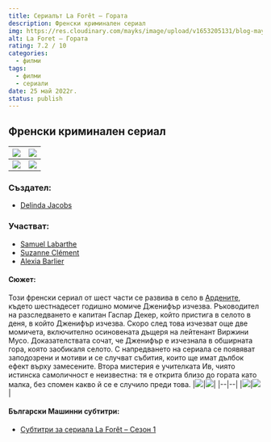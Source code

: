 ```yaml
---
title: Сериалът La Forêt – Гората
description: Френски криминален сериал
img: https://res.cloudinary.com/mayks/image/upload/v1653205131/blog-mayks/movies/la-foret/la-foret-1_agt3xw_vrtcxp.webp
alt: La Foret – Гората
rating: 7.2 / 10
categories:
  - филми
tags:
  - филми
  - сериали
date: 25 май 2022г.
status: publish
---
```

## Френски криминален сериал  

| ![](https://res.cloudinary.com/mayks/image/upload/v1653205131/blog-mayks/movies/la-foret/la-foret-7_fxnlrd_ijw6vb.webp) | ![](https://res.cloudinary.com/mayks/image/upload/v1653205131/blog-mayks/movies/la-foret/la-foret-5_ctgtgp_xa3ovi.webp) |
|--|--|
|![](https://res.cloudinary.com/mayks/image/upload/v1653205131/blog-mayks/movies/la-foret/la-foret-8_wsv7kh_stzfgc.webp)  | ![](https://res.cloudinary.com/mayks/image/upload/v1653205131/blog-mayks/movies/la-foret/la-foret-6_ruiwcq_thsppj.webp) |


### Създател:

-   [Delinda Jacobs](https://www.imdb.com/name/nm3064398/?ref_=tt_ov_wr)

### Участват:

-   [Samuel Labarthe](https://www.imdb.com/name/nm0479355/?ref_=tt_ov_st)
-   [Suzanne Clément](https://www.imdb.com/name/nm0167501/?ref_=tt_ov_st)
-   [Alexia Barlier](https://www.imdb.com/name/nm1715145/?ref_=tt_ov_st)  

<div class="video">
  <video-player src="https://www.youtube.com/embed/0KGIwqRlgQ8" />
</div>

#### Сюжет:

Този френски сериал от шест части се развива в село в  [Ардените](https://bg.wikipedia.org/wiki/%D0%90%D1%80%D0%B4%D0%B5%D0%BD%D0%B8), където шестнадесет годишно момиче Дженифър изчезва. Ръководител на разследването е капитан Гаспар Декер, който пристига в селото в деня, в който Дженифър изчезва. Скоро след това изчезват още две момичета, включително осиновената дъщеря на лейтенант Виржини Мусо. Доказателствата сочат, че Дженифър е изчезнала в обширната гора, която заобикаля селото. С напредването на сериала се появяват заподозрени и мотиви и се случват събития, които ще имат дълбок ефект върху замесените. Втора мистерия е учителката Ив, чиято истинска самоличност е неизвестна: тя е открита близо до гората като малка, без спомен какво й се е случило преди това.
|![](https://res.cloudinary.com/mayks/image/upload/v1653205131/blog-mayks/movies/la-foret/la-foret-4_bqfrxb_wliyum.webp)|![](https://res.cloudinary.com/mayks/image/upload/v1653205131/blog-mayks/movies/la-foret/la-foret-3_fyxbor_e9xezi.webp)|
|--|--|
|![](https://res.cloudinary.com/mayks/image/upload/v1653205130/blog-mayks/movies/la-foret/la-foret-12_nxqcbk_a8h08g.webp)|![](https://res.cloudinary.com/mayks/image/upload/v1653205130/blog-mayks/movies/la-foret/la-foret-10_z43oak_dtalxi.webp)|

#### Български Машинни субтитри:

-   [Субтитри за сериала La Forêt – Сезон 1](https://www.dropbox.com/s/ay657wmb35lcs5q/La-foret-S01.zip?dl=0)